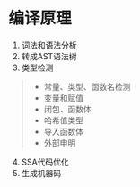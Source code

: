 # 编译原理

1. 词法和语法分析
2. 转成AST语法树
3. 类型检测
> * 常量、类型、函数名检测
> * 变量和赋值
> * 闭包、函数体
> * 哈希值类型
> * 导入函数体
> * 外部申明
4. SSA代码优化
5. 生成机器码